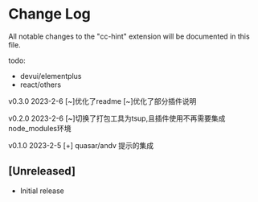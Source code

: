 # Change Log

All notable changes to the "cc-hint" extension will be documented in this file.

todo:
- devui/elementplus
- react/others 

v0.3.0  2023-2-6
[~]优化了readme
[~]优化了部分插件说明

v0.2.0  2023-2-6
[~]切换了打包工具为tsup,且插件使用不再需要集成node_modules环境

v0.1.0  2023-2-5
[+] quasar/andv 提示的集成


## [Unreleased]

- Initial release